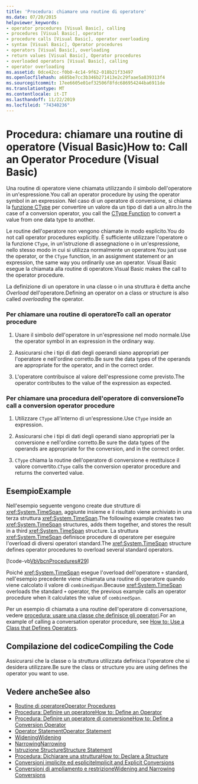 ```yaml
---
title: 'Procedura: chiamare una routine di operatore'
ms.date: 07/20/2015
helpviewer_keywords:
- operator procedures [Visual Basic], calling
- procedures [Visual Basic], operator
- procedure calls [Visual Basic], operator overloading
- syntax [Visual Basic], Operator procedures
- operators [Visual Basic], overloading
- return values [Visual Basic], Operator procedures
- overloaded operators [Visual Basic], calling
- operator overloading
ms.assetid: 0dce42cc-f0b0-4c14-9f62-018b21f33497
ms.openlocfilehash: a685be7cc3b346b271413e2c29faae5a839313f4
ms.sourcegitcommit: 17ee6605e01ef32506f8fdc686954244ba6911de
ms.translationtype: MT
ms.contentlocale: it-IT
ms.lasthandoff: 11/22/2019
ms.locfileid: "74340236"
---
```

# <a name="how-to-call-an-operator-procedure-visual-basic"></a><span data-ttu-id="d860c-102">Procedura: chiamare una routine di operatore (Visual Basic)</span><span class="sxs-lookup"><span data-stu-id="d860c-102">How to: Call an Operator Procedure (Visual Basic)</span></span>
<span data-ttu-id="d860c-103">Una routine di operatore viene chiamata utilizzando il simbolo dell'operatore in un'espressione.</span><span class="sxs-lookup"><span data-stu-id="d860c-103">You call an operator procedure by using the operator symbol in an expression.</span></span> <span data-ttu-id="d860c-104">Nel caso di un operatore di conversione, si chiama la [funzione CType](../../../../visual-basic/language-reference/functions/ctype-function.md) per convertire un valore da un tipo di dati a un altro.</span><span class="sxs-lookup"><span data-stu-id="d860c-104">In the case of a conversion operator, you call the [CType Function](../../../../visual-basic/language-reference/functions/ctype-function.md) to convert a value from one data type to another.</span></span>  
  
 <span data-ttu-id="d860c-105">Le routine dell'operatore non vengono chiamate in modo esplicito.</span><span class="sxs-lookup"><span data-stu-id="d860c-105">You do not call operator procedures explicitly.</span></span> <span data-ttu-id="d860c-106">È sufficiente utilizzare l'operatore o la funzione `CType`, in un'istruzione di assegnazione o in un'espressione, nello stesso modo in cui si utilizza normalmente un operatore.</span><span class="sxs-lookup"><span data-stu-id="d860c-106">You just use the operator, or the `CType` function, in an assignment statement or an expression, the same way you ordinarily use an operator.</span></span> <span data-ttu-id="d860c-107">Visual Basic esegue la chiamata alla routine di operatore.</span><span class="sxs-lookup"><span data-stu-id="d860c-107">Visual Basic makes the call to the operator procedure.</span></span>  
  
 <span data-ttu-id="d860c-108">La definizione di un operatore in una classe o in una struttura è detta anche *Overload* dell'operatore.</span><span class="sxs-lookup"><span data-stu-id="d860c-108">Defining an operator on a class or structure is also called *overloading* the operator.</span></span>  
  
### <a name="to-call-an-operator-procedure"></a><span data-ttu-id="d860c-109">Per chiamare una routine di operatore</span><span class="sxs-lookup"><span data-stu-id="d860c-109">To call an operator procedure</span></span>  
  
1. <span data-ttu-id="d860c-110">Usare il simbolo dell'operatore in un'espressione nel modo normale.</span><span class="sxs-lookup"><span data-stu-id="d860c-110">Use the operator symbol in an expression in the ordinary way.</span></span>  
  
2. <span data-ttu-id="d860c-111">Assicurarsi che i tipi di dati degli operandi siano appropriati per l'operatore e nell'ordine corretto.</span><span class="sxs-lookup"><span data-stu-id="d860c-111">Be sure the data types of the operands are appropriate for the operator, and in the correct order.</span></span>  
  
3. <span data-ttu-id="d860c-112">L'operatore contribuisce al valore dell'espressione come previsto.</span><span class="sxs-lookup"><span data-stu-id="d860c-112">The operator contributes to the value of the expression as expected.</span></span>  
  
### <a name="to-call-a-conversion-operator-procedure"></a><span data-ttu-id="d860c-113">Per chiamare una procedura dell'operatore di conversione</span><span class="sxs-lookup"><span data-stu-id="d860c-113">To call a conversion operator procedure</span></span>  
  
1. <span data-ttu-id="d860c-114">Utilizzare `CType` all'interno di un'espressione.</span><span class="sxs-lookup"><span data-stu-id="d860c-114">Use `CType` inside an expression.</span></span>  
  
2. <span data-ttu-id="d860c-115">Assicurarsi che i tipi di dati degli operandi siano appropriati per la conversione e nell'ordine corretto.</span><span class="sxs-lookup"><span data-stu-id="d860c-115">Be sure the data types of the operands are appropriate for the conversion, and in the correct order.</span></span>  
  
3. <span data-ttu-id="d860c-116">`CType` chiama la routine dell'operatore di conversione e restituisce il valore convertito.</span><span class="sxs-lookup"><span data-stu-id="d860c-116">`CType` calls the conversion operator procedure and returns the converted value.</span></span>  
  
## <a name="example"></a><span data-ttu-id="d860c-117">Esempio</span><span class="sxs-lookup"><span data-stu-id="d860c-117">Example</span></span>  
 <span data-ttu-id="d860c-118">Nell'esempio seguente vengono create due strutture di <xref:System.TimeSpan>, aggiunte insieme e il risultato viene archiviato in una terza struttura <xref:System.TimeSpan>.</span><span class="sxs-lookup"><span data-stu-id="d860c-118">The following example creates two <xref:System.TimeSpan> structures, adds them together, and stores the result in a third <xref:System.TimeSpan> structure.</span></span> <span data-ttu-id="d860c-119">La struttura <xref:System.TimeSpan> definisce procedure di operatore per eseguire l'overload di diversi operatori standard.</span><span class="sxs-lookup"><span data-stu-id="d860c-119">The <xref:System.TimeSpan> structure defines operator procedures to overload several standard operators.</span></span>  
  
 [!code-vb[VbVbcnProcedures#29](~/samples/snippets/visualbasic/VS_Snippets_VBCSharp/VbVbcnProcedures/VB/Class1.vb#29)]  
  
 <span data-ttu-id="d860c-120">Poiché <xref:System.TimeSpan> esegue l'overload dell'operatore `+` standard, nell'esempio precedente viene chiamata una routine di operatore quando viene calcolato il valore di `combinedSpan`.</span><span class="sxs-lookup"><span data-stu-id="d860c-120">Because <xref:System.TimeSpan> overloads the standard `+` operator, the previous example calls an operator procedure when it calculates the value of `combinedSpan`.</span></span>  
  
 <span data-ttu-id="d860c-121">Per un esempio di chiamata a una routine dell'operatore di conversazione, vedere [procedura: usare una classe che definisce gli operatori](./how-to-use-a-class-that-defines-operators.md).</span><span class="sxs-lookup"><span data-stu-id="d860c-121">For an example of calling a conversation operator procedure, see [How to: Use a Class that Defines Operators](./how-to-use-a-class-that-defines-operators.md).</span></span>  
  
## <a name="compiling-the-code"></a><span data-ttu-id="d860c-122">Compilazione del codice</span><span class="sxs-lookup"><span data-stu-id="d860c-122">Compiling the Code</span></span>  
 <span data-ttu-id="d860c-123">Assicurarsi che la classe o la struttura utilizzata definisca l'operatore che si desidera utilizzare.</span><span class="sxs-lookup"><span data-stu-id="d860c-123">Be sure the class or structure you are using defines the operator you want to use.</span></span>  
  
## <a name="see-also"></a><span data-ttu-id="d860c-124">Vedere anche</span><span class="sxs-lookup"><span data-stu-id="d860c-124">See also</span></span>

- [<span data-ttu-id="d860c-125">Routine di operatore</span><span class="sxs-lookup"><span data-stu-id="d860c-125">Operator Procedures</span></span>](./operator-procedures.md)
- [<span data-ttu-id="d860c-126">Procedura: Definire un operatore</span><span class="sxs-lookup"><span data-stu-id="d860c-126">How to: Define an Operator</span></span>](./how-to-define-an-operator.md)
- [<span data-ttu-id="d860c-127">Procedura: Definire un operatore di conversione</span><span class="sxs-lookup"><span data-stu-id="d860c-127">How to: Define a Conversion Operator</span></span>](./how-to-define-a-conversion-operator.md)
- [<span data-ttu-id="d860c-128">Operator Statement</span><span class="sxs-lookup"><span data-stu-id="d860c-128">Operator Statement</span></span>](../../../../visual-basic/language-reference/statements/operator-statement.md)
- [<span data-ttu-id="d860c-129">Widening</span><span class="sxs-lookup"><span data-stu-id="d860c-129">Widening</span></span>](../../../../visual-basic/language-reference/modifiers/widening.md)
- [<span data-ttu-id="d860c-130">Narrowing</span><span class="sxs-lookup"><span data-stu-id="d860c-130">Narrowing</span></span>](../../../../visual-basic/language-reference/modifiers/narrowing.md)
- [<span data-ttu-id="d860c-131">Istruzione Structure</span><span class="sxs-lookup"><span data-stu-id="d860c-131">Structure Statement</span></span>](../../../../visual-basic/language-reference/statements/structure-statement.md)
- [<span data-ttu-id="d860c-132">Procedura: Dichiarare una struttura</span><span class="sxs-lookup"><span data-stu-id="d860c-132">How to: Declare a Structure</span></span>](../../../../visual-basic/programming-guide/language-features/data-types/how-to-declare-a-structure.md)
- [<span data-ttu-id="d860c-133">Conversioni implicite ed esplicite</span><span class="sxs-lookup"><span data-stu-id="d860c-133">Implicit and Explicit Conversions</span></span>](../../../../visual-basic/programming-guide/language-features/data-types/implicit-and-explicit-conversions.md)
- [<span data-ttu-id="d860c-134">Conversioni di ampliamento e restrizione</span><span class="sxs-lookup"><span data-stu-id="d860c-134">Widening and Narrowing Conversions</span></span>](../../../../visual-basic/programming-guide/language-features/data-types/widening-and-narrowing-conversions.md)
